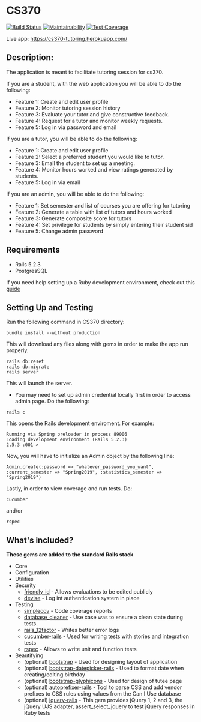 # CS370 
[![Build Status](https://travis-ci.org/alvinnguyen116/cs370.svg?branch=master)](https://travis-ci.org/alvinnguyen116/cs370)
[![Maintainability](https://api.codeclimate.com/v1/badges/0982c9e5f4bf12723c62/maintainability)](https://codeclimate.com/github/alvinnguyen116/cs370/maintainability)
[![Test Coverage](https://api.codeclimate.com/v1/badges/0982c9e5f4bf12723c62/test_coverage)](https://codeclimate.com/github/alvinnguyen116/cs370/test_coverage)

Live app: https://cs370-tutoring.herokuapp.com/

## Description:
The application is meant to facilitate tutoring session for cs370.

If you are a student, with the web application you will be able to do the following:
* Feature 1: Create and edit user profile
* Feature 2: Monitor tutoring session history
* Feature 3: Evaluate your tutor and give constructive feedback.
* Feature 4: Request for a tutor and monitor weekly requests.
* Feature 5: Log in via password and email

If you are a tutor, you will be able to do the following:
* Feature 1: Create and edit user profile
* Feature 2: Select a preferred student you would like to tutor.
* Feature 3: Email the student to set up a meeting.
* Feature 4: Monitor hours worked and view ratings generated by students.
* Feature 5: Log in via email

If you are an admin, you will be able to do the following:
* Feature 1: Set semester and list of courses you are offering for tutoring
* Feature 2: Generate a table with list of tutors and hours worked
* Feature 3: Generate composite score for tutors
* Feature 4: Set privilege for students by simply entering their student sid
* Feature 5: Change admin password

## Requirements
* Rails 5.2.3
* PostgresSQL

If you need help setting up a Ruby development environment, check out this [guide](https://mattbrictson.com/rails-osx-setup-guide)

## Setting Up and Testing
Run the following command in CS370 directory:
```
bundle install --without production
```
This will download any files along with gems in order to make the app run properly.

```
rails db:reset
rails db:migrate
rails server
```
This will launch the server.
* You may need to set up admin credential locally first in order to access admin page.
Do the following:
```
rails c
````
This opens the Rails development enviroment. For example:
```
Running via Spring preloader in process 89006
Loading development environment (Rails 5.2.3)
2.5.3 :001 > 
```
Now, you will have to initialize an Admin object by the following line:
```
Admin.create(:password => "whatever_password_you_want", :current_semester => "Spring2019", :statistics_semester => "Spring2019")
```
Lastly, in order to view coverage and run tests. Do:
```
cucumber
```
and/or
```
rspec
```
## What's included?
**These gems are added to the standard Rails stack**
* Core
* Configuration
* Utilities
* Security
    * [friendly_id](https://github.com/norman/friendly_id) - Allows evaluations to be edited publicly
    * [devise](https://github.com/plataformatec/devise) - Log int authentication system in place
* Testing
    * [simplecov](https://github.com/colszowka/simplecov) - Code coverage reports
    * [database_cleaner](https://github.com/DatabaseCleaner/database_cleaner) - Use case was to ensure a clean state during tests.
    * [rails_12factor](https://github.com/heroku/rails_12factor) - Writes better error logs
    * [cucumber-rails](https://github.com/cucumber/cucumber-rails) - Used for writing tests with stories and integration tests
    * [rspec](https://rspec.info) - Allows to write unit and function tests
* Beautifying
    * (optional) [bootstrap](https://getbootstrap.com) - Used for designing layout of application
    * (optional) [bootstrap-datepicker-rails](https://github.com/Nerian/bootstrap-datepicker-rails) - Used to format date when creating/editing birthday
    * (optional) [bootstrap-glyphicons](https://github.com/anjlab/bootstrap-glyphicons) - Used for design of tutee page
    * (optional) [autoprefixer-rails](https://github.com/ai/autoprefixer-rails) - Tool to parse CSS and add vendor prefixes to CSS rules using values from the Can I Use database
    * (optional) [jquery-rails](https://github.com/rails/jquery-rails) - This gem provides jQuery 1, 2 and 3, the jQuery UJS adapter, assert_select_jquery to test jQuery responses in Ruby tests
    
